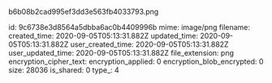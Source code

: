 b6b08b2cad995ef3dd3e563fb4033793.png

id: 9c6738e3d8564a5dbba6ac0b4409996b
mime: image/png
filename: 
created_time: 2020-09-05T05:13:31.882Z
updated_time: 2020-09-05T05:13:31.882Z
user_created_time: 2020-09-05T05:13:31.882Z
user_updated_time: 2020-09-05T05:13:31.882Z
file_extension: png
encryption_cipher_text: 
encryption_applied: 0
encryption_blob_encrypted: 0
size: 28036
is_shared: 0
type_: 4